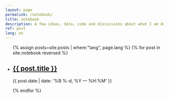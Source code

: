 ```yaml
---
layout: page
permalink: /notebook/
title: notebook
description: A few ideas, data, code and discussions about what I am doing
ref: post
lang: en
---
```


<ul class="post-list">
{% assign posts=site.posts | where:"lang", page.lang %}
{% for post in site.notebook reversed %}
    <li>
        <h2><a class="post-title" href="{{ post.url | prepend: site.baseurl }}">{{ post.title }}</a></h2>
        <p class="post-meta">{{ post.date | date: '%B %-d, %Y — %H:%M' }}</p>
      </li>
{% endfor %}
</ul>


